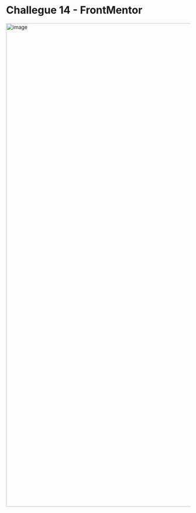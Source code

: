 # Challegue 14 - FrontMentor

<img width="1324" alt="image" src="https://github.com/user-attachments/assets/d087c0dd-c741-4b80-8988-4fe2d4ee6deb">

